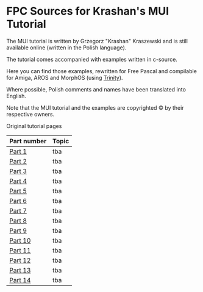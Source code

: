 
FPC Sources for Krashan's MUI Tutorial
======================================

The MUI tutorial is written by Grzegorz "Krashan" Kraszewski and is still 
available online (written in the Polish language).

The tutorial comes accompanied with examples written in c-source.

Here you can find those examples, rewritten for Free Pascal and compilable
for Amiga, AROS and MorphOS (using [Trinity](https://github.com/magorium/fpc-triforce/tree/master/Base/Trinity)).

Where possible, Polish comments and names have been translated into English.

Note that the MUI tutorial and the examples are copyrighted :copyright: by their respective 
owners.

 Original tutorial pages                                                     

| Part number                                                  | Topic        |
| ------------------------------------------------------------ | ------------ |
| [Part 1](http://www.ppa.pl/programy/kurs-mui-czesc-1.html)   | tba          |
| [Part 2](http://www.ppa.pl/programy/kurs-mui-czesc-2.html)   | tba          |
| [Part 3](http://www.ppa.pl/programy/kurs-mui-czesc-3.html)   | tba          |
| [Part 4](http://www.ppa.pl/programy/kurs-mui-czesc-4.html)   | tba          |
| [Part 5](http://www.ppa.pl/programy/kurs-mui-czesc-5.html)   | tba          |
| [Part 6](http://www.ppa.pl/programy/kurs-mui-czesc-6.html)   | tba          |
| [Part 7](http://www.ppa.pl/programy/kurs-mui-czesc-7.html)   | tba          |
| [Part 8](http://www.ppa.pl/programy/kurs-mui-czesc-8.html)   | tba          |
| [Part 9](http://www.ppa.pl/programy/kurs-mui-czesc-9.html)   | tba          |
| [Part 10](http://www.ppa.pl/programy/kurs-mui-czesc-10.html) | tba          |
| [Part 11](http://www.ppa.pl/programy/kurs-mui-czesc-11.html) | tba          |
| [Part 12](http://www.ppa.pl/programy/kurs-mui-czesc-12.html) | tba          |
| [Part 13](http://www.ppa.pl/programy/kurs-mui-czesc-13.html) | tba          |
| [Part 14](http://www.ppa.pl/programy/kurs-mui-czesc-14.html) | tba          |

